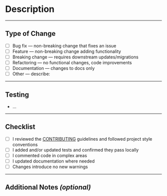 # Description
<!-- What changed, why, and how it fixes the issue. Link issues with `Fixes #<number>`. -->  

---

## Type of Change
<!-- Please check the one that applies to this PR using "x". -->
- [ ] Bug fix — non-breaking change that fixes an issue
- [ ] Feature — non-breaking change adding functionality
- [ ] Breaking change — requires downstream updates/migrations
- [ ] Refactoring — no functional changes, code improvements
- [ ] Documentation — changes to docs only
- [ ] Other — describe:

---

## Testing
<!-- Steps for reviewers to verify changes. Include environment/setup if needed. -->  
* ...

---

## Checklist
<!-- Please check the one that applies to this PR using "x". -->
- [ ] I reviewed the [CONTRIBUTING](./CONTRIBUTING.md) guidelines and followed project style conventions
- [ ] I added and/or updated tests and confirmed they pass locally
- [ ] I commented code in complex areas
- [ ] I updated documentation where needed
- [ ] Changes introduce no new warnings

---

## Additional Notes *(optional)*
<!-- Any extra info for reviewers --> 

